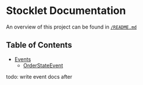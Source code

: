 # Stocklet Documentation

An overview of this project can be found in [``/README.md``](/README.md)

## Table of Contents

* [Events](/docs/events/README.md)
  * [OrderStateEvent](/docs/events/OrderStateEvent.md)

todo: write event docs after